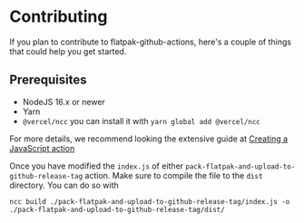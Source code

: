 # Contributing

If you plan to contribute to flatpak-github-actions, here's a couple of things that could help you get started.

## Prerequisites

- NodeJS 16.x or newer
- Yarn
- `@vercel/ncc` you can install it with `yarn global add @vercel/ncc`

For more details, we recommend looking the extensive guide at [Creating a JavaScript action](https://docs.github.com/en/actions/creating-actions/creating-a-javascript-action#prerequisites)

Once you have modified the `index.js` of either `pack-flatpak-and-upload-to-github-release-tag` action. Make sure to compile the file to the `dist` directory. You can do so with

```shell
ncc build ./pack-flatpak-and-upload-to-github-release-tag/index.js -o ./pack-flatpak-and-upload-to-github-release-tag/dist/
```
